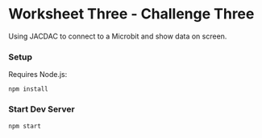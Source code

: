﻿# **Worksheet Three - Challenge Three**

Using JACDAC to connect to a Microbit and show data on screen.

### Setup

Requires Node.js:

```
npm install
```

### Start Dev Server

```
npm start
```

